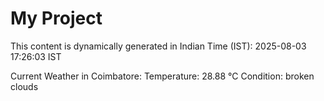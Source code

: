 # My Project

This content is dynamically generated in Indian Time (IST): 2025-08-03 17:26:03 IST


Current Weather in Coimbatore:
Temperature: 28.88 °C
Condition: broken clouds
